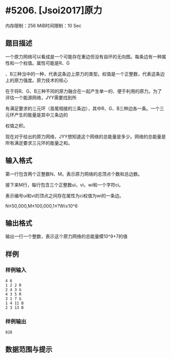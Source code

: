# #5206. [Jsoi2017]原力

内存限制：256 MiB时间限制：10 Sec

## 题目描述

一个原力网络可以看成是一个可能存在重边但没有自环的无向图。每条边有一种属性和一个权值。属性可能是R、G

、B三种当中的一种，代表这条边上原力的类型。权值是一个正整数，代表这条边上的原力强度。原力技术的核心

在于将R、G、B三种不同的原力融合在一起产生单一的、便于利用的原力。为了评估一个能源网络，JYY需要找到所

有满足要求的三元环（首尾相接的三条边），其中R、G、B三种边各一条。一个三元环产生的能量是其中三条边的

权值之积。

现在对于给出的原力网络，JYY想知道这个网络的总能量是多少。网络的总能量是所有满足要求三元环的能量之和。

## 输入格式

第一行包含两个正整数N、M。表示原力网络的总顶点个数和总边数。

接下来M行，每行包含三个正整数ui，vi，wi和一个字符ci。

表示编号ui和vi的顶点之间存在属性为ci权值为wi的一条边。

N&le;50,000,M&le;100,000,1&le;?Wi&le;10^6

## 输出格式

输出一行一个整数，表示这个原力网络的总能量模10^9+7的值

## 样例

### 样例输入

    
    4 6
    1 2 2 R
    2 4 3 G
    4 3 5 R
    3 1 7 G
    1 4 11 B
    2 3 13 B
    

### 样例输出

    
    828
    

## 数据范围与提示
